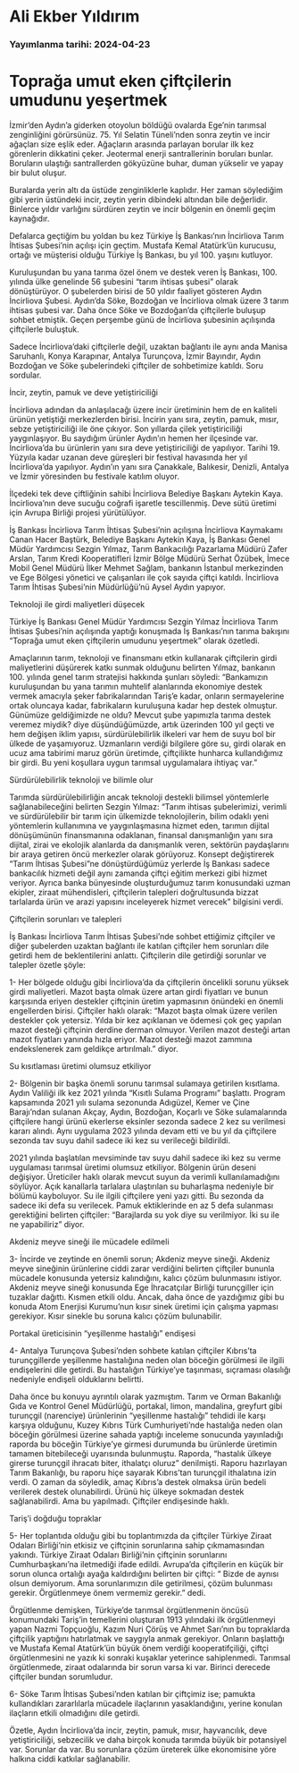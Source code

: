 # Ali Ekber Yıldırım

### Yayımlanma tarihi: 2024-04-23

# Toprağa umut eken çiftçilerin umudunu yeşertmek

İzmir’den Aydın’a giderken otoyolun böldüğü ovalarda Ege’nin tarımsal zenginliğini görürsünüz. 75. Yıl Selatin Tüneli’nden sonra zeytin ve incir ağaçları size eşlik eder. Ağaçların arasında parlayan borular ilk kez görenlerin dikkatini çeker. Jeotermal enerji santrallerinin boruları bunlar. Boruların ulaştığı santrallerden gökyüzüne buhar, duman yükselir ve yapay bir bulut oluşur.

Buralarda yerin altı da üstüde zenginliklerle kaplıdır. Her zaman söylediğim gibi yerin üstündeki incir, zeytin yerin dibindeki altından bile değerlidir. Binlerce yıldır varlığını sürdüren zeytin ve incir bölgenin en önemli geçim kaynağıdır.

Defalarca geçtiğim bu yoldan bu kez Türkiye İş Bankası’nın İncirliova Tarım İhtisas Şubesi’nin açılışı için geçtim. Mustafa Kemal Atatürk’ün kurucusu, ortağı ve müşterisi olduğu Türkiye İş Bankası, bu yıl 100. yaşını kutluyor.

Kuruluşundan bu yana tarıma özel önem ve destek veren İş Bankası, 100. yılında ülke genelinde 56 şubesini “tarım ihtisas şubesi” olarak dönüştürüyor. O şubelerden birisi de 50 yıldır faaliyet gösteren Aydın İncirliova Şubesi. Aydın’da Söke, Bozdoğan ve İncirliova olmak üzere 3 tarım ihtisas şubesi var. Daha önce Söke ve Bozdoğan’da çiftçilerle buluşup sohbet etmiştik. Geçen perşembe günü de İncirliova şubesinin açılışında çiftçilerle buluştuk.

Sadece İncirliova’daki çiftçilerle değil, uzaktan bağlantı ile aynı anda Manisa Saruhanlı, Konya Karapınar, Antalya Turunçova, İzmir Bayındır, Aydın Bozdoğan ve Söke şubelerindeki çiftçiler de sohbetimize katıldı. Soru sordular.

İncir, zeytin, pamuk ve deve yetiştiriciliği

İncirliova adından da anlaşılacağı üzere incir üretiminin hem de en kaliteli ürünün yetiştiği merkezlerden birisi. İncirin yanı sıra, zeytin, pamuk, mısır, sebze yetiştiriciliği ile öne çıkıyor. Son yıllarda çilek yetiştiriciliği yaygınlaşıyor. Bu saydığım ürünler Aydın’ın hemen her ilçesinde var. İncirliova’da bu ürünlerin yanı sıra deve yetiştiriciliği de yapılıyor. Tarihi 19. Yüzyıla kadar uzanan deve güreşleri bir festival havasında her yıl İncirliova’da yapılıyor. Aydın’ın yanı sıra Çanakkale, Balıkesir, Denizli, Antalya ve İzmir yöresinden bu festivale katılım oluyor.

İlçedeki tek deve çiftliğinin sahibi İncirliova Belediye Başkanı Aytekin Kaya. İncirliova’nın deve sucuğu coğrafi işaretle tescillenmiş. Deve sütü üretimi için Avrupa Birliği projesi yürütülüyor.

İş Bankası İncirliova Tarım İhtisas Şubesi’nin açılışına İncirliova Kaymakamı Canan Hacer Baştürk, Belediye Başkanı Aytekin Kaya, İş Bankası Genel Müdür Yardımcısı Sezgin Yılmaz, Tarım Bankacılığı Pazarlama Müdürü Zafer Arslan, Tarım Kredi Kooperatifleri İzmir Bölge Müdürü Serhat Özübek, İmece Mobil Genel Müdürü İlker Mehmet Sağlam, bankanın İstanbul merkezinden ve Ege Bölgesi yönetici ve çalışanları ile çok sayıda çiftçi katıldı. İncirliova Tarım İhtisas Şubesi’nin Müdürlüğü’nü Aysel Aydın yapıyor.

Teknoloji ile girdi maliyetleri düşecek

Türkiye İş Bankası Genel Müdür Yardımcısı Sezgin Yılmaz İncirliova Tarım İhtisas Şubesi’nin açılışında yaptığı konuşmada İş Bankası’nın tarıma bakışını “Toprağa umut eken çiftçilerin umudunu yeşertmek” olarak özetledi.

Amaçlarının tarım, teknoloji ve finansmanı etkin kullanarak çiftçilerin girdi maliyetlerini düşürerek katkı sunmak olduğunu belirten Yılmaz, bankanın 100. yılında genel tarım stratejisi hakkında şunları söyledi: “Bankamızın kuruluşundan bu yana tarımın muhtelif alanlarında ekonomiye destek vermek amacıyla şeker fabrikalarından Tariş’e kadar, onların sermayelerine ortak oluncaya kadar, fabrikaların kuruluşuna kadar hep destek olmuştur. Günümüze geldiğimizde ne oldu? Mevcut şube yapımızla tarıma destek veremez miydik? diye düşündüğümüzde, artık üzerinden 100 yıl geçti ve hem değişen iklim yapısı, sürdürülebilirlik ilkeleri var hem de suyu bol bir ülkede de yaşamıyoruz. Uzmanların verdiği bilgilere göre su, girdi olarak en ucuz ama tabirimi maruz görün üretimde, çiftçilikte hunharca kullandığımız bir girdi. Bu yeni koşullara uygun tarımsal uygulamalara ihtiyaç var.”

Sürdürülebilirlik teknoloji ve bilimle olur

Tarımda sürdürülebilirliğin ancak teknoloji destekli bilimsel yöntemlerle sağlanabileceğini belirten Sezgin Yılmaz: “Tarım ihtisas şubelerimizi, verimli ve sürdürülebilir bir tarım için ülkemizde teknolojilerin, bilim odaklı yeni yöntemlerin kullanımına ve yaygınlaşmasına hizmet eden, tarımın dijital dönüşümünün finansmanına odaklanan, finansal danışmanlığın yanı sıra dijital, zirai ve ekolojik alanlarda da danışmanlık veren, sektörün paydaşlarını bir araya getiren öncü merkezler olarak görüyoruz. Konsept değiştirerek “Tarım İhtisas Şubesi”ne dönüştürdüğümüz yerlerde İş Bankası sadece bankacılık hizmeti değil aynı zamanda çiftçi eğitim merkezi gibi hizmet veriyor. Ayrıca banka bünyesinde oluşturduğumuz tarım konusundaki uzman ekipler, ziraat mühendisleri, çiftçilerin talepleri doğrultusunda bizzat tarlalarda ürün ve arazi yapısını inceleyerek hizmet verecek” bilgisini verdi.

Çiftçilerin sorunları ve talepleri

İş Bankası İncirliova Tarım İhtisas Şubesi’nde sohbet ettiğimiz çiftçiler ve diğer şubelerden uzaktan bağlantı ile katılan çiftçiler hem sorunları dile getirdi hem de beklentilerini anlattı. Çiftçilerin dile getirdiği sorunlar ve talepler özetle şöyle:

1- Her bölgede olduğu gibi İncirliova’da da çiftçilerin öncelikli sorunu yüksek girdi maliyetleri. Mazot başta olmak üzere artan girdi fiyatları ve bunun karşısında eriyen destekler çiftçinin üretim yapmasının önündeki en önemli engellerden birisi. Çiftçiler haklı olarak: “Mazot başta olmak üzere verilen destekler çok yetersiz. Yılda bir kez açıklanan ve ödemesi çok geç yapılan mazot desteği çiftçinin derdine derman olmuyor. Verilen mazot desteği artan mazot fiyatları yanında hızla eriyor. Mazot desteği mazot zammına endekslenerek zam geldikçe artırılmalı.” diyor.

Su kısıtlaması üretimi olumsuz etkiliyor

2- Bölgenin bir başka önemli sorunu tarımsal sulamaya getirilen kısıtlama. Aydın Valiliği ilk kez 2021 yılında “Kısıtlı Sulama Programı” başlattı. Program kapsamında 2021 yılı sulama sezonunda Adıgüzel, Kemer ve Çine Barajı’ndan sulanan Akçay, Aydın, Bozdoğan, Koçarlı ve Söke sulamalarında çiftçilere hangi ürünü ekerlerse eksinler sezonda sadece 2 kez su verilmesi kararı alındı. Aynı uygulama 2023 yılında devam etti ve bu yıl da çiftçilere sezonda tav suyu dahil sadece iki kez su verileceği bildirildi.

2021 yılında başlatılan mevsiminde tav suyu dahil sadece iki kez su verme uygulaması tarımsal üretimi olumsuz etkiliyor. Bölgenin ürün deseni değişiyor. Üreticiler haklı olarak mevcut suyun da verimli kullanılamadığını söylüyor. Açık kanallarla tarlalara ulaştırılan su buharlaşma nedeniyle bir bölümü kayboluyor. Su ile ilgili çiftçilere yeni yazı gitti. Bu sezonda da sadece iki defa su verilecek. Pamuk ektiklerinde en az 5 defa sulanması gerektiğini belirten çiftçiler: “Barajlarda su yok diye su verilmiyor. İki su ile ne yapabiliriz” diyor.

Akdeniz meyve sineği ile mücadele edilmeli

3- İncirde ve zeytinde en önemli sorun; Akdeniz meyve sineği. Akdeniz meyve sineğinin ürünlerine ciddi zarar verdiğini belirten çiftçiler bununla mücadele konusunda yetersiz kalındığını, kalıcı çözüm bulunmasını istiyor. Akdeniz meyve sineği konusunda Ege İhracatçılar Birliği turunçgiller için tuzaklar dağıttı. Kısmen etkili oldu. Ancak, daha önce de yazdığımız gibi bu konuda Atom Enerjisi Kurumu’nun kısır sinek üretimi için çalışma yapması gerekiyor. Kısır sinekle bu soruna kalıcı çözüm bulunabilir.

Portakal üreticisinin “yeşillenme hastalığı” endişesi

4- Antalya Turunçova Şubesi’nden sohbete katılan çiftçiler Kıbrıs’ta turunçgillerde yeşillenme hastalığına neden olan böceğin görülmesi ile ilgili endişelerini dile getirdi. Bu hastalığın Türkiye’ye taşınması, sıçraması olasılığı nedeniyle endişeli olduklarını belirtti.

Daha önce bu konuyu ayrıntılı olarak yazmıştım. Tarım ve Orman Bakanlığı Gıda ve Kontrol Genel Müdürlüğü, portakal, limon, mandalina, greyfurt gibi turunçgil (narenciye) ürünlerinin “yeşillenme hastalığı” tehdidi ile karşı karşıya olduğunu, Kuzey Kıbrıs Türk Cumhuriyeti’nde hastalığa neden olan böceğin görülmesi üzerine sahada yaptığı inceleme sonucunda yayınladığı raporda bu böceğin Türkiye’ye girmesi durumunda bu ürünlerde üretimin tamamen bitebileceği uyarısında bulunmuştu. Raporda, “hastalık ülkeye girerse turunçgil ihracatı biter, ithalatçı oluruz” denilmişti. Raporu hazırlayan Tarım Bakanlığı, bu raporu hiçe sayarak Kıbrıs’tan turunçgil ithalatına izin verdi. O zaman da söyledik, amaç Kıbrıs’a destek olmaksa ürün bedeli verilerek destek olunabilirdi. Ürünü hiç ülkeye sokmadan destek sağlanabilirdi. Ama bu yapılmadı. Çiftçiler endişesinde haklı.

Tariş’i doğduğu topraklar

5- Her toplantıda olduğu gibi bu toplantımızda da çiftçiler Türkiye Ziraat Odaları Birliği’nin etkisiz ve çiftçinin sorunlarına sahip çıkmamasından yakındı. Türkiye Ziraat Odaları Birliği’nin çiftçinin sorunlarını Cumhurbaşkanı’na iletmediği ifade edildi. Avrupa’da çiftçilerin en küçük bir sorun olunca ortalığı ayağa kaldırdığını belirten bir çiftçi: “ Bizde de aynısı olsun demiyorum. Ama sorunlarımızın dile getirilmesi, çözüm bulunması gerekir. Örgütlenmeye önem vermemiz gerekir.” dedi.

Örgütlenme demişken, Türkiye’de tarımsal örgütlenmenin öncüsü konumundaki Tariş’in temellerini oluşturan 1913 yılındaki ilk örgütlenmeyi yapan Nazmi Topçuoğlu, Kazım Nuri Çörüş ve Ahmet Sarı’nın bu topraklarda çiftçilik yaptığını hatırlatmak ve saygıyla anmak gerekiyor. Onların başlattığı ve Mustafa Kemal Atatürk’ün büyük önem verdiği kooperatifçiliği, çiftçi örgütlenmesini ne yazık ki sonraki kuşaklar yeterince sahiplenmedi. Tarımsal örgütlenmede, ziraat odalarında bir sorun varsa ki var. Birinci derecede çiftçiler bundan sorumludur.

6- Söke Tarım İhtisas Şubesi’nden katılan bir çiftçimiz ise; pamukta kullandıkları zararlılarla mücadele ilaçlarının yasaklandığını, yerine konulan ilaçların etkili olmadığını dile getirdi.

Özetle, Aydın İncirliova’da incir, zeytin, pamuk, mısır, hayvancılık, deve yetiştiriciliği, sebzecilik ve daha birçok konuda tarımda büyük bir potansiyel var. Sorunlar da var. Bu sorunlara çözüm üreterek ülke ekonomisine yöre halkına ciddi katkılar sağlanabilir.


